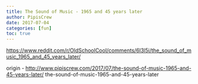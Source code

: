 ```yaml
---
title: The Sound of Music - 1965 and 45 years later
author: PipisCrew
date: 2017-07-04
categories: [fun]
toc: true
---
```


https://www.reddit.com/r/OldSchoolCool/comments/6l3l5i/the_sound_of_music_1965_and_45_years_later/

origin - http://www.pipiscrew.com/2017/07/the-sound-of-music-1965-and-45-years-later/ the-sound-of-music-1965-and-45-years-later